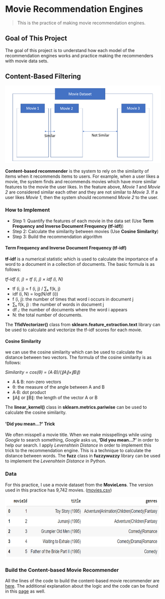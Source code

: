 # Movie Recommendation Engines
> This is the practice of making movie recommendation engines. 

## Goal of This Project
The goal of this project is to understand how each model of the recommendation engines works and practice making the recommenders with movie data sets.

## Content-Based Filtering

<img src="https://github.com/yjeong5126/movie_recommender/blob/master/images/tfidf1.PNG" title="Feature1" width="600" height="250">

**Content-based recommender** is the system to rely on the similarity of items when it recommends items to users. For example, when a user likes a movie, the system finds and recommends movies which have more similar features to the movie the user likes.
In the feature above, *Movie 1* and *Movie 2* are considered similar each other and they are not similar to *Movie 3*. If a user likes *Movie 1*, then the system should recommend *Movie 2* to the user.

### How to Implement
- Step 1: Quantify the features of each movie in the data set (Use **Term Frequency and Inverse Document Frequency (tf-idf)**)
- Step 2: Calculate the similarity between movies (Use **Cosine Similarity**)
- Step 3: Build the recommendation algorithm

#### Term Frequency and Inverse Document Frequency (tf-idf)
**tf-idf** is a numerical statistic which is used to calculate the importance of a word to a document in a collection of documents. The basic formula is as follows:

*tf-idf (i, j) = tf (i, j) × idf (i, N)*

- tf (i, j) = f (i, j) / ∑ₖ f(k, j)
- idf (i, N) = log(N/df (i))
- f (i, j): the number of times that word i occurs in document j
- ∑ₖ f(k, j) : the number of words in document j
- df ᵢ: the number of documents where the word i appears
- N: the total number of documents.

The **TfidVectorizer()** class from **sklearn.feature_extraction.text** library can be used to calculate and vectorize the tf-idf scores for each movie.

#### Cosine Similarity
we can use the cosine similarity which can be used to calculate the distance between two vectors. The formula of the cosine similarity is as follows:

*Similarity = cos(θ) = (A⋅B)/(∥A∥×∥B∥)*

- A & B: non-zero vectors
- θ: the measure of the angle between A and B
- A⋅B: dot product
- ∥A∥ or ∥B∥: the length of the vector A or B

The **linear_kernel()** class in **sklearn.metrics.pariwise** can be used to calculate the cosine similarity.

#### 'Did you mean...?' Trick
We often misspell a movie title. When we make misspellings while using *Google* to search something, *Google* asks us, **‘Did you mean…?’** in order to help our search. 
I apply *Levenshtein Distance* in order to implement this trick to the recommendation engine. This is a technique to calculate the distance between words. 
The **fuzz** class in **fuzzywuzzy** library can be used to implement the *Levenshtein Distance* in Python.

### Data 
For this practice, I use a movie dataset from the **MovieLens**. The version used in this practice has 9,742 movies. ([movies.csv](https://github.com/yjeong5126/movie_recommender/blob/master/content_based/movies.csv))

<img src="https://github.com/yjeong5126/movie_recommender/blob/master/images/movies_head.PNG" width="700" height="200">

### Build the Content-based Movie Recommender
All the lines of the code to build the content-based movie recommender are [here](https://github.com/yjeong5126/movie_recommender/blob/master/content_based/content_based_recommender.ipynb).
The additional explanation about the logic and the code can be found in this [page](https://yjeong5126.medium.com/creating-content-based-movie-recommender-with-python-7f7d1b739c63) as well.

